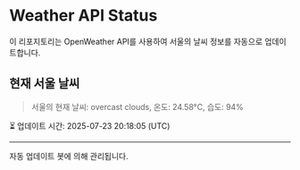 
# Weather API Status

이 리포지토리는 OpenWeather API를 사용하여 서울의 날씨 정보를 자동으로 업데이트합니다.

## 현재 서울 날씨
> 서울의 현재 날씨: overcast clouds, 온도: 24.58°C, 습도: 94%

⏳ 업데이트 시간: 2025-07-23 20:18:05 (UTC)

---
자동 업데이트 봇에 의해 관리됩니다.
